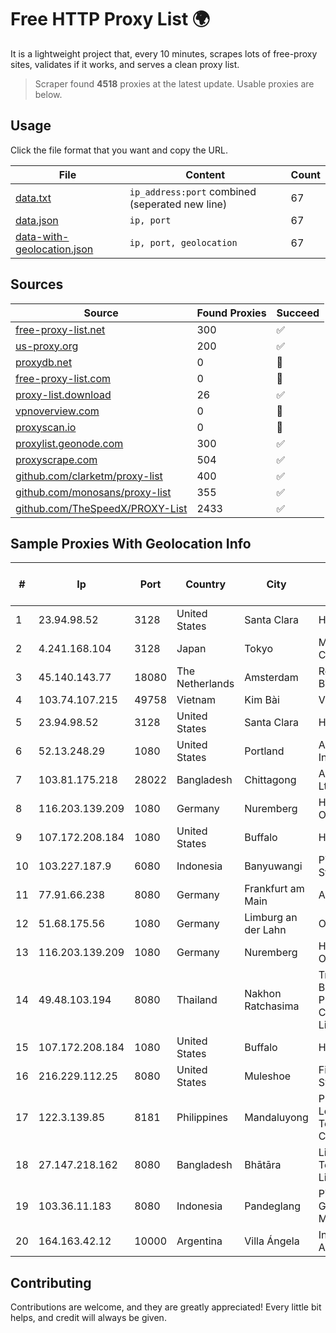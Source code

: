 
# Free HTTP Proxy List 🌍

It is a lightweight project that, every 10 minutes, scrapes lots of free-proxy sites, validates if it works, and serves a clean proxy list.


> Scraper found **4518** proxies at the latest update. Usable proxies are below.

## Usage

Click the file format that you want and copy the URL.


|File|Content|Count|
|----|-------|-----|
|[data.txt](https://raw.githubusercontent.com/themiralay/Proxy-List-World/master/data.txt)|`ip_address:port` combined (seperated new line)|67|
|[data.json](https://raw.githubusercontent.com/themiralay/Proxy-List-World/master/data.json)|`ip, port`|67|
|[data-with-geolocation.json](https://raw.githubusercontent.com/themiralay/Proxy-List-World/master/data-with-geolocation.json)|`ip, port, geolocation`|67|

## Sources

|Source|Found Proxies|Succeed|
|------|-------------|-------|
|[free-proxy-list.net](https://free-proxy-list.net)|300|✅|
|[us-proxy.org](https://www.us-proxy.org)|200|✅|
|[proxydb.net](http://proxydb.net)|0|🚫|
|[free-proxy-list.com](https://free-proxy-list.com/?page=&port=&type%5B%5D=http&type%5B%5D=https&up_time=0&search=Search)|0|🚫|
|[proxy-list.download](https://www.proxy-list.download/HTTP)|26|✅|
|[vpnoverview.com](https://vpnoverview.com/privacy/anonymous-browsing/free-proxy-servers)|0|🚫|
|[proxyscan.io](https://www.proxyscan.io)|0|🚫|
|[proxylist.geonode.com](https://proxylist.geonode.com/api/proxy-list?limit=300&page=1&sort_by=lastChecked&sort_type=desc&protocols=http,https)|300|✅|
|[proxyscrape.com](https://api.proxyscrape.com/v2/?request=displayproxies&protocol=http&timeout=10000&country=all&ssl=all&anonymity=all)|504|✅|
|[github.com/clarketm/proxy-list](https://raw.githubusercontent.com/clarketm/proxy-list/master/proxy-list-raw.txt)|400|✅|
|[github.com/monosans/proxy-list](https://raw.githubusercontent.com/monosans/proxy-list/main/proxies/http.txt)|355|✅|
|[github.com/TheSpeedX/PROXY-List](https://raw.githubusercontent.com/TheSpeedX/PROXY-List/master/http.txt)|2433|✅|


## Sample Proxies With Geolocation Info

|#|Ip|Port|Country|City|Internet Service Provider|
|-|--|----|-------|----|-------------------------|
|1|23.94.98.52|3128|United States|Santa Clara|HostPapa|
|2|4.241.168.104|3128|Japan|Tokyo|Microsoft Corporation|
|3|45.140.143.77|18080|The Netherlands|Amsterdam|RoyaleHosting BV|
|4|103.74.107.215|49758|Vietnam|Kim Bài|VIETSERVER|
|5|23.94.98.52|3128|United States|Santa Clara|HostPapa|
|6|52.13.248.29|1080|United States|Portland|Amazon.com, Inc.|
|7|103.81.175.218|28022|Bangladesh|Chittagong|ADN Telecom Ltd.|
|8|116.203.139.209|1080|Germany|Nuremberg|Hetzner Online GmbH|
|9|107.172.208.184|1080|United States|Buffalo|HostPapa|
|10|103.227.187.9|6080|Indonesia|Banyuwangi|PT Master Star Network|
|11|77.91.66.238|8080|Germany|Frankfurt am Main|Andrii Hrosh|
|12|51.68.175.56|1080|Germany|Limburg an der Lahn|OVH SAS|
|13|116.203.139.209|1080|Germany|Nuremberg|Hetzner Online GmbH|
|14|49.48.103.194|8080|Thailand|Nakhon Ratchasima|Triple T Broadband Public Company Limited|
|15|107.172.208.184|1080|United States|Buffalo|HostPapa|
|16|216.229.112.25|8080|United States|Muleshoe|Five Area Systems, LLC|
|17|122.3.139.85|8181|Philippines|Mandaluyong|Philippine Long Distance Telephone Co.|
|18|27.147.218.162|8080|Bangladesh|Bhātāra|Link3 Technologies Limited|
|19|103.36.11.183|8080|Indonesia|Pandeglang|PT Awinet Global Mandiri|
|20|164.163.42.12|10000|Argentina|Villa Ángela|Interret Villa Angela SRL|



## Contributing

Contributions are welcome, and they are greatly appreciated! Every
little bit helps, and credit will always be given.

